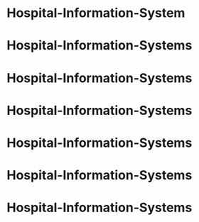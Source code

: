 # Hospital-Information-System
# Hospital-Information-Systems
# Hospital-Information-Systems
# Hospital-Information-Systems
# Hospital-Information-Systems
# Hospital-Information-Systems
# Hospital-Information-Systems
